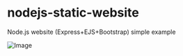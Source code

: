 # nodejs-static-website
Node.js website (Express+EJS+Bootstrap) simple example

![Image](https://github.com/annse/nodejs-static-website/raw/master/image.png)